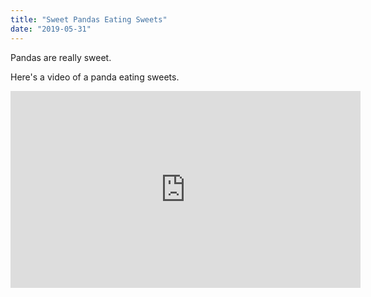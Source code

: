 ```yaml
---
title: "Sweet Pandas Eating Sweets"
date: "2019-05-31"
---
```


Pandas are really sweet. 

Here's a video of a panda eating sweets.

<iframe width="560" height="315" src="https://www.youtube.com/embed/4n0xNbfJLR8" frameborder="0" allowfullscreen></iframe>